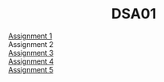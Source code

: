 <h1 align="center"> DSA01 </h1>


[Assignment 1](https://github.com/saha-indranil/DSA01/blob/main/Questions/README1.md)
<br>
Assignment 2
<br>
[Assignment 3](https://github.com/saha-indranil/DSA01/blob/main/Questions/README3.md)
<br>
[Assignment 4](https://github.com/saha-indranil/DSA01/blob/main/Questions/README4.md)
<br>
[Assignment 5](https://github.com/saha-indranil/DSA01/blob/main/Questions/README5.md)
<br>
